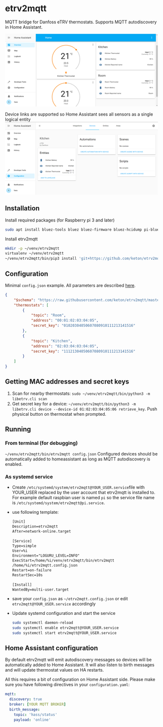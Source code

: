# etrv2mqtt
MQTT bridge for Danfoss eTRV thermostats. Supports MQTT autodiscovery in Home Assistant.

![Home Assistant dashboard example](docs/example.png)

Device links are supported so Home Assistant sees all sensors as a single logical entity
![device properties example](docs/device_properties.png)

## Installation
Install required packages (for Raspberry pi 3 and later)
```sh
sudo apt install bluez-tools bluez bluez-firmware bluez-hcidump pi-bluetooth
```

Install etrv2mqtt
```sh
mkdir -p ~/venv/etrv2mqtt
virtualenv ~/venv/etrv2mqtt
~/venv/etrv2mqtt/bin/pip3 install 'git+https://github.com/keton/etrv2mqtt.git'
```

## Configuration
Minimal `config.json` example. All parameters are described [here](docs/config_json.md).
```json
{
    "$schema": "https://raw.githubusercontent.com/keton/etrv2mqtt/master/etrv2mqtt/schemas/config.schema.json",
    "thermostats": [
        {
            "topic": "Room",
            "address": "00:01:02:03:04:05",
            "secret_key": "01020304050607080910111213141516"
        },
        {
            "topic": "Kitchen",
            "address": "02:03:04:03:04:05",
            "secret_key": "11121304050607080910111213141516"
        }
    ]
}
```

## Getting MAC addresses and secret keys
1. Scan for nearby thermostats: `sudo ~/venv/etrv2mqtt/bin/python3 -m libetrv.cli scan` 
2. Get secret key for a device: `~/venv/etrv2mqtt/bin/python3 -m libetrv.cli device --device-id 01:02:03:04:05:06 retrieve_key`. Push physical button on thermostat when prompted.

## Running
### From terminal (for debugging)
`~/venv/etrv2mqtt/bin/etrv2mqtt config.json` 
Configured devices should be automatically added to homeassistant as long as MQTT autodiscovery is enabled.

### As systemd service
* Create `/etc/systemd/system/etrv2mqtt@YOUR_USER.service`file with YOUR_USER replaced by the user account that etrv2mqtt is installed to. For example default raspbian user is named `pi` so the service file name is `/etc/systemd/system/etrv2mqtt@pi.service`.
* use following template:

    ```
    [Unit]
    Description=etrv2mqtt
    After=network-online.target

    [Service]
    Type=simple
    User=%i
    Environment="LOGURU_LEVEL=INFO"
    ExecStart=/home/%i/venv/etrv2mqtt/bin/etrv2mqtt /home/%i/etrv2mqtt.config.json
    Restart=on-failure
    RestartSec=10s

    [Install]
    WantedBy=multi-user.target
    ```
* save your `config.json` as `~/etrv2mqtt.config.json` or edit `etrv2mqtt@YOUR_USER.service` accordingly
* Update systemd configuration and start the service
    ```sh
    sudo systemctl daemon-reload
    sudo systemctl enable etrv2mqtt@YOUR_USER.service
    sudo systemctl start etrv2mqtt@YOUR_USER.service
    ```
## Home Assistant configuration

By default etrv2mqtt will emit autodiscovery messages so devices will be automatically added to Home Assistant. 
It will also listen to birth messages and will update thermostat values on HA restarts. 

All this requires a bit of configuration on Home Assistant side. Please make sure you have following directives in your `configuration.yaml`:
```yaml
mqtt:
  discovery: true
  broker: [YOUR MQTT BROKER]
  birth_message:
    topic: 'hass/status'
    payload: 'online'
```
